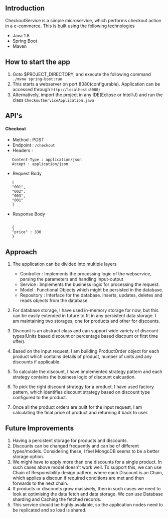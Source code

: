 ## Introduction

CheckoutService is a simple microservice, which performs checkout action in a e-commerce. This is built using the following technologies

 * Java 1.8 
 * Spring Boot
 * Maven


 
## How to start the app
1. Goto $PROJECT_DIRECTORY, and execute the following command
		` ./mvnw spring-boot:run`
2. This starts a webserver on port 8080(configurable). Application can be accessed through `http://localhost:8080/`
3. Alternatively, import the project in any IDE(Eclipse or IntelliJ) and run the class `CheckoutServiceApplication.java`


## API's

#### Checkout

- Method : POST 
- Endpoint : `/checkout` 
- Headers : 
 
 ```
    Content-Type : application/json
    Accept : application/json
 ```
- Request Body

 ```
	[
	"001",
	"002",
	"003",
	"001"
 	]
 ```
- Response Body

 ```

	{
	"price" : 330
	}
 ```
 
## Approach
1. The application can be divided into multiple layers
	* Controller : Implements the processing logic of the webservice, parsing the parameters and handling input-output
	* Service : Implements the business logic for processing the request. 
	* Model : Functional Objects which might be persisted in the database.
	* Repository : Interface for the database. Inserts, updates, deletes and reads objects from the database.

2. For database storage, I have used in-memory storage for now, but this can be easily extended in future to fit in any persistent data storage. I am maintaining two storages, one for products and other for discounts. 
3. Discount is an abstract class and can support wide variety of discount types(Units based discount or percentage based discount or first time offer).
4. Based on the input request, I am building ProductOrder object for each product which contains details of product, number of units and any discounts if applicable.
5. To calculate the discount, I have implemented strategy pattern and each strategy contains the business logic of discount calcuation.
6. To pick the right discount strategy for a product, I have used factory pattern, which identifies  discount strategy based on discount type configured to the product.
7. Once all the product orders are built for the input request, I am calculating the final price of product and returning it back to user.



## Future Improvements

1. Having a persistent storage for products and discounts. 
2. Discounts can be changed frequently and can be of different types/models. Considering these, I feel MongoDB seems to be a better storage option.
3. We might have to apply more than one discounts for a single product. In such cases above model doesn't work well. To support this, we can use Chain of Responsibility design pattern, where each Discount is an Chain, which applies a discoun if required conditions are met and then forwards to the next chain. 
4. If products or discounts grow massively, then in such cases we need to look at optimising the data fetch and data storage. We can use Database sharding and Caching the fetched records.
5. This service should be highly available, so the application nodes need to be replicated and so load is shared.



